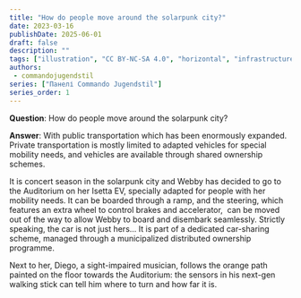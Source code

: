```yaml
---
title: "How do people move around the solarpunk city?"
date: 2023-03-16
publishDate: 2025-06-01
draft: false
description: ""
tags: ["illustration", "CC BY-NC-SA 4.0", "horizontal", "infrastructure", "transport", "city"]
authors:
 - commandojugendstil
series: ["Панелі Commando Jugendstil"]
series_order: 1
---
```


**Question**: 
How do people move around the solarpunk city?

**Answer**: 
With public transportation which has been enormously expanded. Private transportation is mostly limited to adapted vehicles for special mobility needs, and vehicles are available through shared ownership schemes.

It is concert season in the solarpunk city and Webby has decided to go to the Auditorium on her Isetta EV, specially adapted for people with her mobility needs. It can be boarded through a ramp, and the steering, which features an extra wheel to control brakes and accelerator,  can be moved out of the way to allow Webby to board and disembark seamlessly. Strictly speaking, the car is not just hers... It is part of a dedicated car-sharing scheme, managed through a municipalized distributed ownership programme. 

Next to her, Diego, a sight-impaired musician, follows the orange path painted on the floor towards the Auditorium: the sensors in his next-gen walking stick can tell him where to turn and how far it is.
